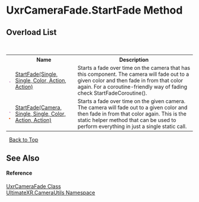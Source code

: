# UxrCameraFade.StartFade Method 
 


## Overload List
&nbsp;<table><tr><th></th><th>Name</th><th>Description</th></tr><tr><td>![Public method](media/pubmethod.gif "Public method")</td><td><a href="M_UltimateXR_CameraUtils_UxrCameraFade_StartFade">StartFade(Single, Single, Color, Action, Action)</a></td><td>
Starts a fade over time on the camera that has this component. The camera will fade out to a given color and then fade in from that color again. For a coroutine-friendly way of fading check StartFadeCoroutine().</td></tr><tr><td>![Public method](media/pubmethod.gif "Public method")![Static member](media/static.gif "Static member")</td><td><a href="M_UltimateXR_CameraUtils_UxrCameraFade_StartFade_1">StartFade(Camera, Single, Single, Color, Action, Action)</a></td><td>
Starts a fade over time on the given camera. The camera will fade out to a given color and then fade in from that color again. This is the static helper method that can be used to perform everything in just a single static call.</td></tr></table>&nbsp;
<a href="#uxrcamerafade.startfade-method">Back to Top</a>

## See Also


#### Reference
<a href="T_UltimateXR_CameraUtils_UxrCameraFade">UxrCameraFade Class</a><br /><a href="N_UltimateXR_CameraUtils">UltimateXR.CameraUtils Namespace</a><br />